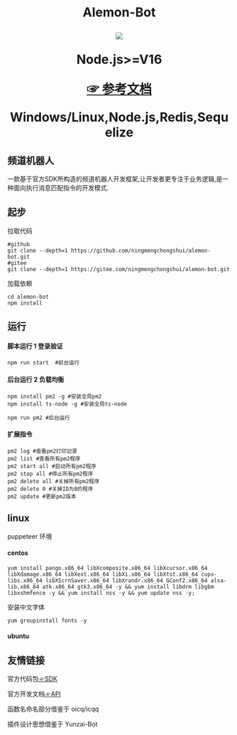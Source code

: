 <h1 align="center">
 <span> Alemon-Bot</span> 
<a  href='https://github.com/ningmengchongshui/alemon-bot/stargazers'>

[![](https://profile-counter.glitch.me/alemon-bot/count.svg)](https://gitee.com/ningmengchongshui/alemon-bot)

Node.js>=V16

[☞ 参考文档](./README_.md)

Windows/Linux,Node.js,Redis,Sequelize

</a>
</h1>

## 频道机器人

一款基于官方SDK所构造的频道机器人开发框架,让开发者更专注于业务逻辑,是一种面向执行消息匹配指令的开发模式.

## 起步

拉取代码

```
#github
git clone --depth=1 https://github.com/ningmengchongshui/alemon-bot.git
#gitee
git clone --depth=1 https://gitee.com/ningmengchongshui/alemon-bot.git
```

加载依赖

```
cd alemon-bot
npm install
```

## 运行

#### 脚本运行 1 登录验证

```
npm run start  #前台运行
```

#### 后台运行 2 负载均衡

```
npm install pm2 -g #安装全局pm2
npm install ts-node -g #安装全局ts-node
```

```
npm run pm2 #后台运行

```
#### 扩展指令

```
pm2 log #查看pm2打印记录
pm2 list #查看所有pm2程序
pm2 start all #启动所有pm2程序
pm2 stop all #停止所有pm2程序
pm2 delete all #关掉所有pm2程序
pm2 delete 0 #关掉ID为0的程序
pm2 update #更新pm2版本
```

## linux

puppeteer 环境

#### centos

```
yum install pango.x86_64 libXcomposite.x86_64 libXcursor.x86_64 libXdamage.x86_64 libXext.x86_64 libXi.x86_64 libXtst.x86_64 cups-libs.x86_64 libXScrnSaver.x86_64 libXrandr.x86_64 GConf2.x86_64 alsa-lib.x86_64 atk.x86_64 gtk3.x86_64 -y && yum install libdrm libgbm libxshmfence -y && yum install nss -y && yum update nss -y;
```

安装中文字体

```
yum groupinstall fonts -y
```

#### ubuntu

## 友情链接

官方代码包[☞SDK](https://github.com/tencent-connect/bot-node-sdk)

官方开发文档[☞API](https://bot.q.qq.com/wiki/develop/nodesdk/guild/guilds.html)

函数名命名部分借鉴于 oicq/icqq

插件设计思想借鉴于 Yunzai-Bot
